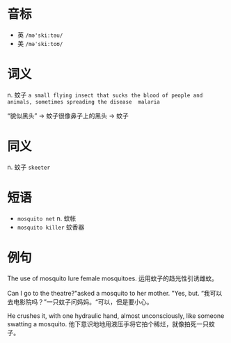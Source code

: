 # 音标

- 英 `/mə'skiːtəu/`
- 美 `/məˈskiːtoʊ/`

# 词义

n. 蚊子
`a small flying insect that sucks the blood of people and animals, sometimes spreading the disease  malaria `



“貌似黑头” → 蚊子很像鼻子上的黑头 → 蚊子

# 同义

n. 蚊子
`skeeter`

# 短语

- `mosquito net` n. 蚊帐
- `mosquito killer` 蚊香器

# 例句

The use of mosquito lure female mosquitoes.
运用蚊子的趋光性引诱雌蚊。

Can I go to the theatre?"asked a mosquito to her mother. "Yes, but.
“我可以去电影院吗？”一只蚊子问妈妈。“可以，但是要小心。

He crushes it, with one hydraulic hand, almost unconsciously, like someone swatting a mosquito.
他下意识地地用液压手将它拍个稀烂，就像拍死一只蚊子。


